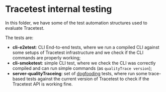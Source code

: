 # Tracetest internal testing

In this folder, we have some of the test automation structures used to evaluate Tracetest. 

The tests are:
- **cli-e2etest**: CLI End-to-end tests, where we run a compiled CLI against some setups of Tracetest infrastructure and we check if the CLI commands are properly working;
- **cli-smoketest**: simple CLI test, where we check the CLI was correctly compiled and can run simple commands (as `qualityTrace version`);
- **server-qualityTraceing**: set of [dogfooding](https://en.wikipedia.org/wiki/Eating_your_own_dog_food) tests, where run some trace-based tests against the current version of Tracetest to check if the Tracetest API is working fine.
